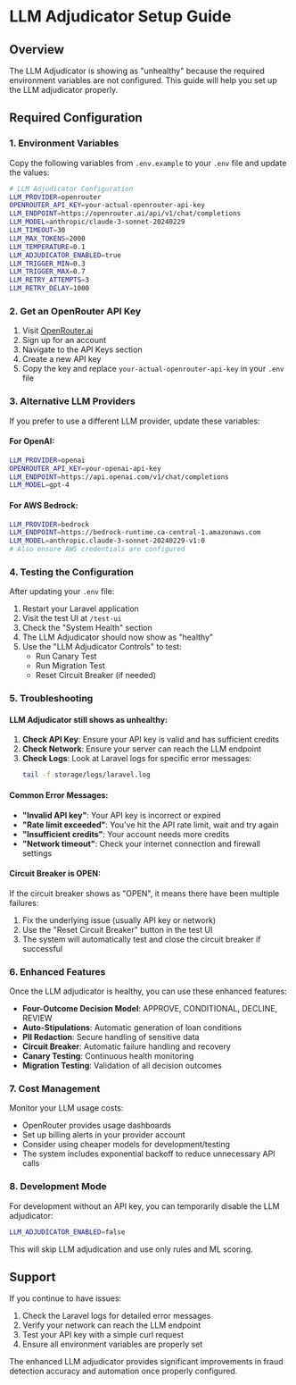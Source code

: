 # LLM Adjudicator Setup Guide

## Overview
The LLM Adjudicator is showing as "unhealthy" because the required environment variables are not configured. This guide will help you set up the LLM adjudicator properly.

## Required Configuration

### 1. Environment Variables
Copy the following variables from `.env.example` to your `.env` file and update the values:

```bash
# LLM Adjudicator Configuration
LLM_PROVIDER=openrouter
OPENROUTER_API_KEY=your-actual-openrouter-api-key
LLM_ENDPOINT=https://openrouter.ai/api/v1/chat/completions
LLM_MODEL=anthropic/claude-3-sonnet-20240229
LLM_TIMEOUT=30
LLM_MAX_TOKENS=2000
LLM_TEMPERATURE=0.1
LLM_ADJUDICATOR_ENABLED=true
LLM_TRIGGER_MIN=0.3
LLM_TRIGGER_MAX=0.7
LLM_RETRY_ATTEMPTS=3
LLM_RETRY_DELAY=1000
```

### 2. Get an OpenRouter API Key

1. Visit [OpenRouter.ai](https://openrouter.ai/)
2. Sign up for an account
3. Navigate to the API Keys section
4. Create a new API key
5. Copy the key and replace `your-actual-openrouter-api-key` in your `.env` file

### 3. Alternative LLM Providers

If you prefer to use a different LLM provider, update these variables:

#### For OpenAI:
```bash
LLM_PROVIDER=openai
OPENROUTER_API_KEY=your-openai-api-key
LLM_ENDPOINT=https://api.openai.com/v1/chat/completions
LLM_MODEL=gpt-4
```

#### For AWS Bedrock:
```bash
LLM_PROVIDER=bedrock
LLM_ENDPOINT=https://bedrock-runtime.ca-central-1.amazonaws.com
LLM_MODEL=anthropic.claude-3-sonnet-20240229-v1:0
# Also ensure AWS credentials are configured
```

### 4. Testing the Configuration

After updating your `.env` file:

1. Restart your Laravel application
2. Visit the test UI at `/test-ui`
3. Check the "System Health" section
4. The LLM Adjudicator should now show as "healthy"
5. Use the "LLM Adjudicator Controls" to test:
   - Run Canary Test
   - Run Migration Test
   - Reset Circuit Breaker (if needed)

### 5. Troubleshooting

#### LLM Adjudicator still shows as unhealthy:

1. **Check API Key**: Ensure your API key is valid and has sufficient credits
2. **Check Network**: Ensure your server can reach the LLM endpoint
3. **Check Logs**: Look at Laravel logs for specific error messages:
   ```bash
   tail -f storage/logs/laravel.log
   ```

#### Common Error Messages:

- **"Invalid API key"**: Your API key is incorrect or expired
- **"Rate limit exceeded"**: You've hit the API rate limit, wait and try again
- **"Insufficient credits"**: Your account needs more credits
- **"Network timeout"**: Check your internet connection and firewall settings

#### Circuit Breaker is OPEN:

If the circuit breaker shows as "OPEN", it means there have been multiple failures:

1. Fix the underlying issue (usually API key or network)
2. Use the "Reset Circuit Breaker" button in the test UI
3. The system will automatically test and close the circuit breaker if successful

### 6. Enhanced Features

Once the LLM adjudicator is healthy, you can use these enhanced features:

- **Four-Outcome Decision Model**: APPROVE, CONDITIONAL, DECLINE, REVIEW
- **Auto-Stipulations**: Automatic generation of loan conditions
- **PII Redaction**: Secure handling of sensitive data
- **Circuit Breaker**: Automatic failure handling and recovery
- **Canary Testing**: Continuous health monitoring
- **Migration Testing**: Validation of all decision outcomes

### 7. Cost Management

Monitor your LLM usage costs:

- OpenRouter provides usage dashboards
- Set up billing alerts in your provider account
- Consider using cheaper models for development/testing
- The system includes exponential backoff to reduce unnecessary API calls

### 8. Development Mode

For development without an API key, you can temporarily disable the LLM adjudicator:

```bash
LLM_ADJUDICATOR_ENABLED=false
```

This will skip LLM adjudication and use only rules and ML scoring.

## Support

If you continue to have issues:

1. Check the Laravel logs for detailed error messages
2. Verify your network can reach the LLM endpoint
3. Test your API key with a simple curl request
4. Ensure all environment variables are properly set

The enhanced LLM adjudicator provides significant improvements in fraud detection accuracy and automation once properly configured.
